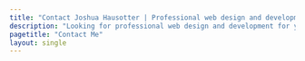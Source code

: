 ```yaml
---
title: "Contact Joshua Hausotter | Professional web design and development in Oregon"
description: "Looking for professional web design and development for your businesses? Contact Joshua Hausotter today."
pagetitle: "Contact Me"
layout: single
---
```

